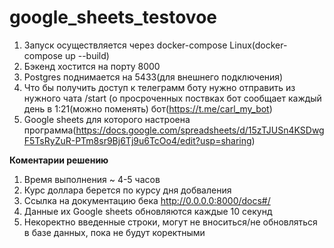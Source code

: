 # google_sheets_testovoe

1. Запуск осуществляется через docker-compose Linux(docker-compose up --build) </br>
2. Бэкенд хостится на порту  8000 </br>
3. Postgres поднимается на 5433(для внешнего подключения) </br>
4. Что бы получить доступ к телеграмм боту нужно отправить из нужного чата /start (о просроченных поствках бот сообщает каждый день в 1:21(можно поменять)  бот(https://t.me/carl_my_bot) </br>
5. Google sheets для которого настроена программа(https://docs.google.com/spreadsheets/d/15zTJUSn4KSDwgF5TsRyZuR-PTm8sr9Bj6Tj9u6TcOo4/edit?usp=sharing) </br>

<b>Коментарии  решению</b>
1. Время выполнения ~ 4-5 часов </br>
2. Курс доллара берется по курсу дня добваления </br>
3. Ссылка на документацию бека http://0.0.0.0:8000/docs#/ </br>
4. Данные их Google sheets обновляются каждые 10 секунд </br>
5. Некоректно введенные строки, могут не вноситься/не обновляться в базе данных, пока не будут коректными </br>
